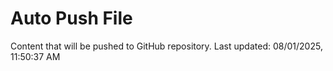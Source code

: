 # Auto Push File

Content that will be pushed to GitHub repository.
Last updated: 08/01/2025, 11:50:37 AM